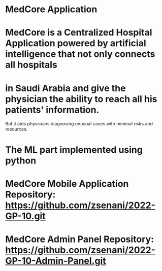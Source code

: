 # MedCore Application
# MedCore is a Centralized Hospital Application powered by artificial intelligence that not only connects all hospitals
# in Saudi Arabia and give the physician the ability to reach all his patients' information.
But it aids physicians diagnosing unusual cases with minimal risks and resources.

# The ML part implemented using python

# MedCore Mobile Application Repository: https://github.com/zsenani/2022-GP-10.git
# MedCore Admin Panel Repository: https://github.com/zsenani/2022-GP-10-Admin-Panel.git
